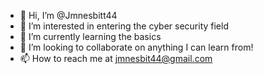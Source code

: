 - 👋 Hi, I’m @Jmnesbitt44
- 👀 I’m interested in entering the cyber security field
- 🌱 I’m currently learning the basics
- 💞️ I’m looking to collaborate on anything I can learn from!
- 📫 How to reach me at jmnesbit44@gmail.com

<!---
Jmnesbitt44/Jmnesbitt44 is a ✨ special ✨ repository because its `README.md` (this file) appears on your GitHub profile.
You can click the Preview link to take a look at your changes.
--->
